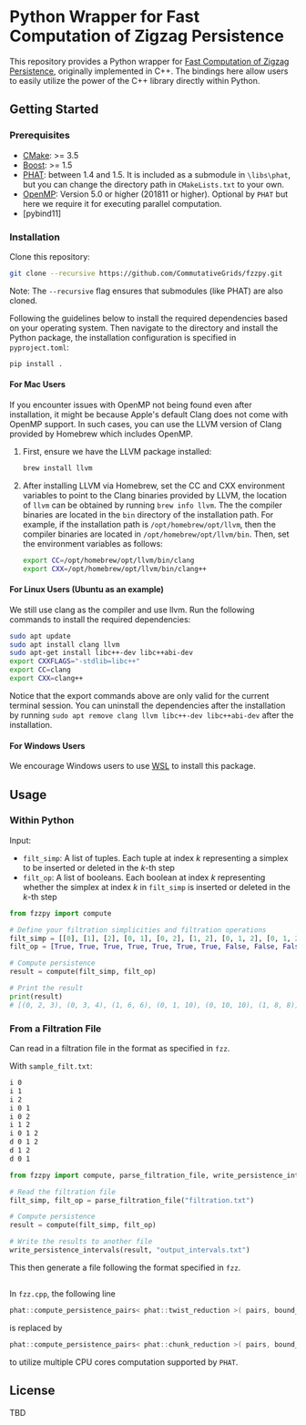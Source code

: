 # Python Wrapper for Fast Computation of Zigzag Persistence

This repository provides a Python wrapper for [Fast Computation of Zigzag Persistence](https://github.com/taohou01/fzz), originally implemented in C++. The bindings here allow users to easily utilize the power of the C++ library directly within Python.

## Getting Started

### Prerequisites

- [CMake](https://cmake.org/): >= 3.5
- [Boost](https://www.boost.org/): >= 1.5
- [PHAT](https://bitbucket.org/phat-code/phat/src/master/): between 1.4 and 1.5. It is included as a submodule in `\libs\phat`, but you can change the directory path in `CMakeLists.txt` to your own.
- [OpenMP](https://www.openmp.org/): Version 5.0 or higher (201811 or higher). Optional by `PHAT` but here we require it for executing parallel computation.
- [pybind11]

### Installation

Clone this repository:

```bash
git clone --recursive https://github.com/CommutativeGrids/fzzpy.git
```

Note: The `--recursive` flag ensures that submodules (like PHAT) are also cloned.

Following the guidelines below to install the required dependencies based on your operating system.
Then navigate to the directory and install the Python package, the installation configuration is specified in `pyproject.toml`:

```bash 
pip install .
```

#### For Mac Users

If you encounter issues with OpenMP not being found even after installation, it might be because Apple's default Clang does not come with OpenMP support. In such cases, you can use the LLVM version of Clang provided by Homebrew which includes OpenMP.

1. First, ensure we have the LLVM package installed:
   ```bash
   brew install llvm
   ```
2. After installing LLVM via Homebrew, set the CC and CXX environment variables to point to the Clang binaries provided by LLVM, the location of `llvm` can be obtained by running `brew info llvm`. The the compiler binaries are located in the `bin` directory of the installation path. For example, if the installation path is `/opt/homebrew/opt/llvm`, then the compiler binaries are located in `/opt/homebrew/opt/llvm/bin`. Then, set the environment variables as follows:
   ```bash
   export CC=/opt/homebrew/opt/llvm/bin/clang
   export CXX=/opt/homebrew/opt/llvm/bin/clang++
   ```

#### For Linux Users (Ubuntu as an example)

We still use clang as the compiler and use llvm. Run the following commands to install the required dependencies:

```bash
sudo apt update
sudo apt install clang llvm
sudo apt-get install libc++-dev libc++abi-dev
export CXXFLAGS="-stdlib=libc++"
export CC=clang
export CXX=clang++
```
Notice that the export commands above are only valid for the current terminal session. 
You can uninstall the dependencies after the installation by running `sudo apt remove clang llvm libc++-dev libc++abi-dev` after the installation.

#### For Windows Users
We encourage Windows users to use [WSL](https://docs.microsoft.com/en-us/windows/wsl/install-win10) to install this package.


## Usage

### Within Python

Input:
- `filt_simp`: A list of tuples. Each tuple at index $k$ representing a simplex to be inserted or deleted in the $k$-th step
- `filt_op`: A list of booleans. Each boolean at index $k$ representing whether the simplex at index $k$ in `filt_simp` is inserted or deleted in the $k$-th step

```python
from fzzpy import compute

# Define your filtration simplicities and filtration operations
filt_simp = [[0], [1], [2], [0, 1], [0, 2], [1, 2], [0, 1, 2], [0, 1, 2], [1, 2], [0, 1]]
filt_op = [True, True, True, True, True, True, True, False, False, False]

# Compute persistence
result = compute(filt_simp, filt_op)

# Print the result
print(result)
# [(0, 2, 3), (0, 3, 4), (1, 6, 6), (0, 1, 10), (0, 10, 10), (1, 8, 8)]
```

### From a Filtration File

Can read in a filtration file in the format as specified in `fzz`.

With `sample_filt.txt`:
```txt
i 0
i 1
i 2
i 0 1
i 0 2
i 1 2
i 0 1 2
d 0 1 2
d 1 2
d 0 1
```

```python
from fzzpy import compute, parse_filtration_file, write_persistence_intervals

# Read the filtration file
filt_simp, filt_op = parse_filtration_file("filtration.txt")

# Compute persistence
result = compute(filt_simp, filt_op)

# Write the results to another file
write_persistence_intervals(result, "output_intervals.txt")
```
This then generate a file following the format specified in `fzz`.


## 
In `fzz.cpp`, the following line
```c++
phat::compute_persistence_pairs< phat::twist_reduction >( pairs, bound_chains );
```
is replaced by
```c++
phat::compute_persistence_pairs< phat::chunk_reduction >( pairs, bound_chains );
```
to utilize multiple CPU cores computation supported by `PHAT`.

## License

TBD
